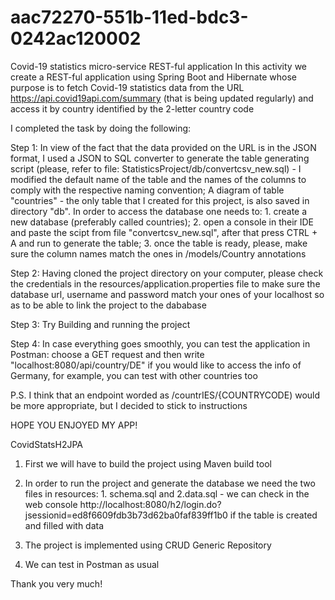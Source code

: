 # aac72270-551b-11ed-bdc3-0242ac120002
Covid-19 statistics micro-service REST-ful application
In this activity we create a REST-ful application using Spring Boot and Hibernate whose purpose is to fetch Covid-19 statistics data from the URL  https://api.covid19api.com/summary (that is being updated regularly) and access it by country identified by the 2-letter country code

I completed the task by doing the following:

Step 1: In view of the fact that the data provided on the URL is in the JSON format, I used a JSON to SQL converter to generate the table generating script (please, refer to file: StatisticsProject/db/convertcsv_new.sql) - I modified the default name of the table and the names of the columns to comply with the respective naming convention; A diagram of table "countries" - the only table that I created for this project, is also saved in directory "db". In order to access the database one needs to: 1. create a new database (preferably called countries); 2. open a console in their IDE and paste the scipt from file "convertcsv_new.sql", after that press CTRL + A and run to generate the table; 3. once the table is ready, please, make sure the column names match the ones in /models/Country annotations

Step 2: Having cloned the project directory on your computer, please check the credentials in the resources/application.properties file to make sure the database url, username and password match your ones of your localhost so as to be able to link the project to the dababase

Step 3: Try Building and running the project

Step 4: In case everything goes smoothly, you can test the application in Postman: choose a GET request and then write "localhost:8080/api/country/DE" if you would like to access the info of Germany, for example, you can test with other countries too

P.S. I think that an endpoint worded as /countrIES/{COUNTRYCODE) would be more appropriate, but I decided to stick to instructions

HOPE YOU ENJOYED MY APP!


CovidStatsH2JPA

1. First we will have to build the project using Maven build tool

2. In order to run the project and generate the database we need the two files in resources: 1. schema.sql and 2.data.sql - we can check in the web console 
http://localhost:8080/h2/login.do?jsessionid=ed8f6609fdb3b73d62ba0faf839ff1b0 if the table is created and filled with data

3. The project is implemented using CRUD Generic Repository

4. We can test in Postman as usual

Thank you very much!
